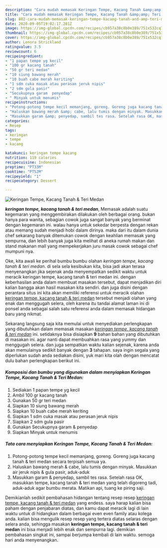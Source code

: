 ```yaml
---
description: "Cara mudah memasak Keringan Tempe, Kacang Tanah &amp;amp; Teri Medan yang simpel"
title: "Cara mudah memasak Keringan Tempe, Kacang Tanah &amp;amp; Teri Medan yang simpel"
slug: 802-cara-mudah-memasak-keringan-tempe-kacang-tanah-and-amp-teri-medan-yang-simpel
date: 2020-09-05T19:02:17.281Z
image: https://img-global.cpcdn.com/recipes/cb957a38c8b0e389/751x532cq70/keringan-tempe-kacang-tanah-teri-medan-foto-resep-utama.jpg
thumbnail: https://img-global.cpcdn.com/recipes/cb957a38c8b0e389/751x532cq70/keringan-tempe-kacang-tanah-teri-medan-foto-resep-utama.jpg
cover: https://img-global.cpcdn.com/recipes/cb957a38c8b0e389/751x532cq70/keringan-tempe-kacang-tanah-teri-medan-foto-resep-utama.jpg
author: Lenora Strickland
ratingvalue: 3.5
reviewcount: 6
recipeingredient:
- "1 papan tempe yg kecil"
- "100 gr kacang tanah"
- "50 gr teri medan"
- "10 siung bawang merah"
- "10 buah cabe merah keriting"
- "1 sdm cuka masak atau perasan jeruk nipis"
- "2 sdm gula pasir"
- "Secukupnya garam  penyedap"
- " Minyak untuk menumis"
recipeinstructions:
- "Potong-potong tempe kecil memanjang, goreng. Goreng juga kacang tanah &amp; teri medan secara terpisah semua ya."
- "Haluskan bawang merah &amp; cabe, lalu tumis dengan minyak. Masukkan air jeruk nipis &amp; gula pasir, aduk-aduk"
- "Masukkan garam &amp; penyedap, sambil tes rasa. Setelah rasa OK, masukkan tempe, kacang tanah &amp; teri medan yang telah digoreng tadi, aduk-aduk agar bumbu merata. Matikan api, tuang ke piring saji."
categories:
- Resep
tags:
- keringan
- tempe
- kacang

katakunci: keringan tempe kacang 
nutrition: 119 calories
recipecuisine: Indonesian
preptime: "PT33M"
cooktime: "PT52M"
recipeyield: "1"
recipecategory: Dessert

---
```



![Keringan Tempe, Kacang Tanah &amp; Teri Medan](https://img-global.cpcdn.com/recipes/cb957a38c8b0e389/751x532cq70/keringan-tempe-kacang-tanah-teri-medan-foto-resep-utama.jpg)

<b><i>keringan tempe, kacang tanah &amp; teri medan</i></b>, Memasak adalah suatu kegemaran yang menggembirakan dilakukan oleh berbagai orang. bukan hanya para wanita, sebagian cowok juga sangat banyak yang berminat dengan kegemaran ini. walau hanya untuk sekedar berpesta dengan rekan atau memang sudah menjadi hobi dalam dirinya. maka dari itu dalam dunia chef sekarang banyak ditemukan cowok dengan keahlian memasak yang sempurna, dan lebih banyak juga kita melihat di aneka rumah makan dan stand makanan mall yang mempekerjakan juru masak cowok sebagai chef mumpuni nya.

Oke, kita awali ke perihal bumbu bumbu olahan <i>keringan tempe, kacang tanah &amp; teri medan</i>. di sela sela kesibukan kita, bisa jadi akan terasa menyenangkan jika sejenak anda menyempatkan sedikit waktu untuk meracik keringan tempe, kacang tanah &amp; teri medan ini. dengan keberhasilan anda dalam membuat masakan tersebut, dapat menjadikan diri kalian bangga akan hasil masakan kita sendiri. dan juga disini dengan perantara situs ini kita akan memiliki referensi untuk meracik olahan <u>keringan tempe, kacang tanah &amp; teri medan</u> tersebut menjadi olahan yang enak dan menggugah selera, oleh karena itu tandai alamat laman ini di ponsel anda sebagai salah satu referensi anda dalam memasak hidangan baru yang nikmat.




Sekarang langsung saja kita memulai untuk menyediakan perlengkapan yang dibutuhkan dalam memasak masakan <u><i>keringan tempe, kacang tanah &amp; teri medan</i></u> ini. setidaknya bisa disiapkan <b>9</b> bahan bahan yang dibutuhkan di masakan ini. agar nanti dapat membuahkan rasa yang yummy dan menggugah selera. dan juga sempatkan waktu kalian sejenak, karena anda akan memulainya sedikit banyak dengan <b>3</b> tahapan. saya ingin segala yang diperlukan sudah anda sediakan disini, yuk mari kita olah dengan mencatat dulu bahan perlengkapan berikut ini.

<!--inarticleads1-->

##### Komposisi dan bumbu yang digunakan dalam menyiapkan Keringan Tempe, Kacang Tanah &amp; Teri Medan:

1. Sediakan 1 papan tempe yg kecil
1. Ambil 100 gr kacang tanah
1. Gunakan 50 gr teri medan
1. Siapkan 10 siung bawang merah
1. Siapkan 10 buah cabe merah keriting
1. Siapkan 1 sdm cuka masak atau perasan jeruk nipis
1. Siapkan 2 sdm gula pasir
1. Gunakan Secukupnya garam &amp; penyedap
1. Siapkan  Minyak untuk menumis




<!--inarticleads2-->

##### Tata cara menyiapkan Keringan Tempe, Kacang Tanah &amp; Teri Medan:

1. Potong-potong tempe kecil memanjang, goreng. Goreng juga kacang tanah &amp; teri medan secara terpisah semua ya.
1. Haluskan bawang merah &amp; cabe, lalu tumis dengan minyak. Masukkan air jeruk nipis &amp; gula pasir, aduk-aduk
1. Masukkan garam &amp; penyedap, sambil tes rasa. Setelah rasa OK, masukkan tempe, kacang tanah &amp; teri medan yang telah digoreng tadi, aduk-aduk agar bumbu merata. Matikan api, tuang ke piring saji.




Demikianlah sedikit pembahasan hidangan tentang resep resep <u>keringan tempe, kacang tanah &amp; teri medan</u> yang endess. saya harap kalian bisa paham dengan penjabaran diatas, dan kamu dapat meracik lagi di lain waktu untuk di hidangkan dalam berbagai even even family atau kolega anda. kalian bisa mengulik resep resep yang tertera diatas selaras dengan selera anda, sehingga masakan <b>keringan tempe, kacang tanah &amp; teri medan</b> ini bisa menjadi lebih enak dan sempurna lagi. demikian pembahasan singkat ini, sampai berjumpa kembali di lain waktu. semoga hari anda menyenangkan.
